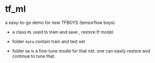 # tf_ml
a easy-to-go demo for new TFBOYS (tensorflow boys)

- a class `ML` used to train and save , restore tf model

- folder `data` contain train and test set

- folder `mm` is a fine-tune model for that net. one can easily restore and continue to tune that. 



